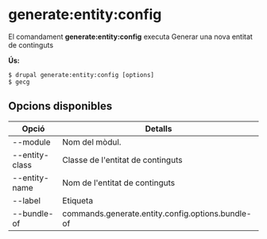 # generate:entity:config
El comandament **generate:entity:config** executa Generar una nova entitat de continguts

**Ús:**
```
$ drupal generate:entity:config [options] 
$ gecg  
```

## Opcions disponibles
Opció | Detalls
-------|-------------
--module | Nom del mòdul.
--entity-class | Classe de l'entitat de continguts
--entity-name | Nom de l'entitat de continguts
--label | Etiqueta
--bundle-of | commands.generate.entity.config.options.bundle-of
